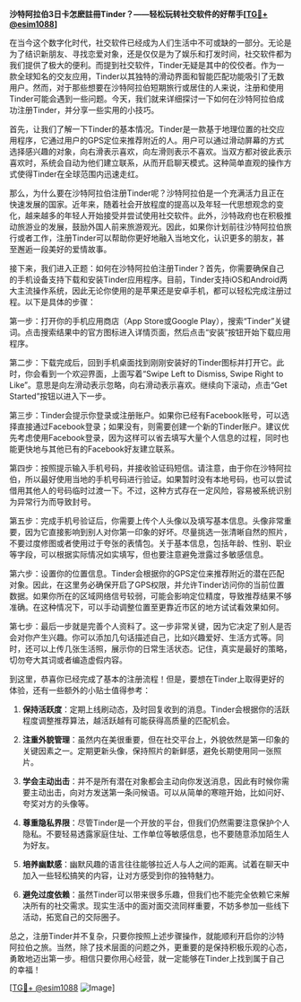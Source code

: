 **沙特阿拉伯3日卡怎麽註冊Tinder？——轻松玩转社交软件的好帮手[[TG💪+ @esim1088](https://t.me/s/esim1088)]**

在当今这个数字化时代，社交软件已经成为人们生活中不可或缺的一部分。无论是为了结识新朋友、寻找恋爱对象，还是仅仅是为了娱乐和打发时间，社交软件都为我们提供了极大的便利。而提到社交软件，Tinder无疑是其中的佼佼者。作为一款全球知名的交友应用，Tinder以其独特的滑动界面和智能匹配功能吸引了无数用户。然而，对于那些想要在沙特阿拉伯短期旅行或居住的人来说，注册和使用Tinder可能会遇到一些问题。今天，我们就来详细探讨一下如何在沙特阿拉伯成功注册Tinder，并分享一些实用的小技巧。

首先，让我们了解一下Tinder的基本情况。Tinder是一款基于地理位置的社交应用程序，它通过用户的GPS定位来推荐附近的人。用户可以通过滑动屏幕的方式选择感兴趣的对象，向右滑表示喜欢，向左滑则表示不喜欢。当双方都对彼此表示喜欢时，系统会自动为他们建立联系，从而开启聊天模式。这种简单直观的操作方式使得Tinder在全球范围内迅速走红。

那么，为什么要在沙特阿拉伯注册Tinder呢？沙特阿拉伯是一个充满活力且正在快速发展的国家。近年来，随着社会开放程度的提高以及年轻一代思想观念的变化，越来越多的年轻人开始接受并尝试使用社交软件。此外，沙特政府也在积极推动旅游业的发展，鼓励外国人前来旅游观光。因此，如果你计划前往沙特阿拉伯旅行或者工作，注册Tinder可以帮助你更好地融入当地文化，认识更多的朋友，甚至邂逅一段美好的爱情故事。

接下来，我们进入正题：如何在沙特阿拉伯注册Tinder？首先，你需要确保自己的手机设备支持下载和安装Tinder应用程序。目前，Tinder支持iOS和Android两大主流操作系统，因此无论你使用的是苹果还是安卓手机，都可以轻松完成注册过程。以下是具体的步骤：

第一步：打开你的手机应用商店（App Store或Google Play），搜索“Tinder”关键词。点击搜索结果中的官方图标进入详情页面，然后点击“安装”按钮开始下载应用程序。

第二步：下载完成后，回到手机桌面找到刚刚安装好的Tinder图标并打开它。此时，你会看到一个欢迎界面，上面写着“Swipe Left to Dismiss, Swipe Right to Like”。意思是向左滑动表示忽略，向右滑动表示喜欢。继续向下滚动，点击“Get Started”按钮以进入下一步。

第三步：Tinder会提示你登录或注册账户。如果你已经有Facebook账号，可以选择直接通过Facebook登录；如果没有，则需要创建一个新的Tinder账户。建议优先考虑使用Facebook登录，因为这样可以省去填写大量个人信息的过程，同时也能更快地与其他已有的Facebook好友建立联系。

第四步：按照提示输入手机号码，并接收验证码短信。请注意，由于你在沙特阿拉伯，所以最好使用当地的手机号码进行验证。如果暂时没有本地号码，也可以尝试借用其他人的号码临时过渡一下。不过，这种方式存在一定风险，容易被系统识别为异常行为而导致封号。

第五步：完成手机号验证后，你需要上传个人头像以及填写基本信息。头像非常重要，因为它直接影响到别人对你第一印象的好坏。尽量挑选一张清晰自然的照片，不要过度修图或者使用过于夸张的表情包。关于基本信息，包括年龄、性别、职业等字段，可以根据实际情况如实填写，但也要注意避免泄露过多敏感信息。

第六步：设置你的位置信息。Tinder会根据你的GPS定位来推荐附近的潜在匹配对象。因此，在这里务必确保开启了GPS权限，并允许Tinder访问你的当前位置数据。如果你所在的区域网络信号较弱，可能会影响定位精度，导致推荐结果不够准确。在这种情况下，可以手动调整位置至更靠近市区的地方试试看效果如何。

第七步：最后一步就是完善个人资料了。这一步非常关键，因为它决定了别人是否会对你产生兴趣。你可以添加几句话描述自己，比如兴趣爱好、生活方式等。同时，还可以上传几张生活照，展示你的日常生活状态。记住，真实是最好的策略，切勿夸大其词或者编造虚假内容。

到这里，恭喜你已经完成了基本的注册流程！但是，要想在Tinder上取得更好的体验，还有一些额外的小贴士值得参考：

1. **保持活跃度**：定期上线刷动态，及时回复收到的消息。Tinder会根据你的活跃程度调整推荐算法，越活跃越有可能获得高质量的匹配机会。

2. **注重外貌管理**：虽然内在美很重要，但在社交平台上，外貌依然是第一印象的关键因素之一。定期更新头像，保持照片的新鲜感，避免长期使用同一张照片。

3. **学会主动出击**：并不是所有潜在对象都会主动向你发送消息，因此有时候你需要主动出击，向对方发送第一条问候语。可以从简单的寒暄开始，比如问好、夸奖对方的头像等。

4. **尊重隐私界限**：尽管Tinder是一个开放的平台，但我们仍然需要注意保护个人隐私。不要轻易透露家庭住址、工作单位等敏感信息，也不要随意添加陌生人为好友。

5. **培养幽默感**：幽默风趣的语言往往能够拉近人与人之间的距离。试着在聊天中加入一些轻松搞笑的内容，让对方感受到你的独特魅力。

6. **避免过度依赖**：虽然Tinder可以带来很多乐趣，但我们也不能完全依赖它来解决所有的社交需求。现实生活中的面对面交流同样重要，不妨多参加一些线下活动，拓宽自己的交际圈子。

总之，注册Tinder并不复杂，只要你按照上述步骤操作，就能顺利开启你的沙特阿拉伯之旅。当然，除了技术层面的问题之外，更重要的是保持积极乐观的心态，勇敢地迈出第一步。相信只要你用心经营，就一定能够在Tinder上找到属于自己的幸福！

[[TG💪+ @esim1088](https://t.me/s/esim1088) ![Image](https://i.postimg.cc/4NQfJmqS/Snipaste-2025-05-13-00-14-12.png)]